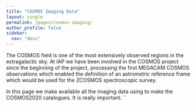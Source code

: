 ```yaml
---
title: "COSMOS Imaging Data"
layout: single
permalink: /pages/cosmos-imaging/
author_profile: false
sidebar:
  nav: "docs"
---
```


The COSMOS field is one of the most extensively observed regions in the extragalactic sky. At IAP we have been involved in the COSMOS project since the beginning  of the project, processing the first MEGACAM COSMOS observations which enabled the definition of an astrometric reference frame which would be used for the ZCOSMOS spectroscopic survey.

 In this page we make available all the imaging data using to make the COSMOS2020 catalogues.  It is really important. ``